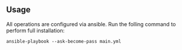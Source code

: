 
## Usage

All operations are configured via ansible. Run the folling command to perform full installation:

`ansible-playbook --ask-become-pass main.yml`
